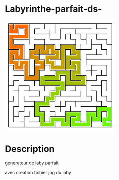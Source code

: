 # Labyrinthe-parfait-ds-

<img src="https://raw.githubusercontent.com/KuroiTowzeur/Labyrinthe-parfait-ds-/master/screen.jpg"
alt="example 20x20" width="70%"/>

# Description
generateur de laby parfait

avec creation fichier jpg du laby
